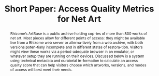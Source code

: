 ---
abstract: 'Rhizome’s ArtBase is a public archive holding cop-ies of more than 800
  works of net art. Most pieces allow for different points of access: they might be
  available live from a Rhizome web server or alterna-tively from a web archive, with
  both versions poten-tially incomplete and in different states of restora-tion. Visitors
  might view these works via a period-adequate browser in an emulator, or whatever
  setup they are running on their devices. Discussed below is a system using technical
  metadata and curatorial in-formation to calculate an access quality score that can
  help visitors choose which artworks, versions, and modes of access will best meet
  their needs.'
creators:
- Espenschied, Dragan
date: null
document_url: https://az659834.vo.msecnd.net/eventsairwesteuprod/production-inconference-public/9efa686c89c244549bcfd1a3af32a178
grand_parent: iPRES
institutions:
- Rhizome
keywords:
- net art
- access
- emulation
landing_page_url: null
language: eng
layout: publication
license: CC-BY 4.0 International
notes_url: null
parent: iPRES 2022
publication_type: short paper
size: null
slides_url: null
source_name: iPRES
stream_url: null
title: 'Short Paper: Access Quality Metrics for Net Art'
year: 2022
---